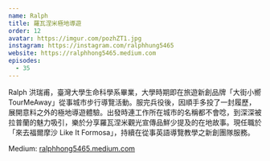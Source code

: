 ```yaml
---
name: Ralph
title: 羅瓦涅米極地導遊
order: 12
avatar: https://imgur.com/pozhZT1.jpg
instagram: https://instagram.com/ralphhung5465
website: https://ralphhong5465.medium.com
episodes:
  - 35
---
```


Ralph 洪瑞甫，臺灣大學生命科學系畢業，大學時期即在旅遊新創品牌「大街小嚮 TourMeAway」從事城市步行導覽活動。服完兵役後，因順手多投了一封履歷，展開意料之外的極地導遊體驗。出發時連工作所在城市的名稱都不會唸，到深深被拉普蘭的魅力吸引，樂於分享羅瓦涅米觀光宣傳品鮮少提及的在地故事。現任職於「來去福爾摩沙 Like It Formosa」，持續在從事英語導覽教學之新創團隊服務。

Medium: [ralphhong5465.medium.com](https://ralphhong5465.medium.com)
